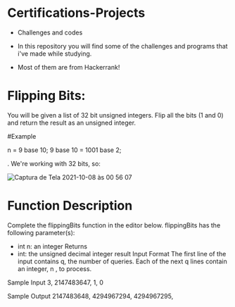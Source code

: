# Certifications-Projects
- Challenges and codes

- In this repository you will find some of the challenges and programs that i've made while studying.

- Most of them are from Hackerrank!

# Flipping Bits:
You will be given a list of 32 bit unsigned integers. Flip all the bits (1 and 0) and return the result as an unsigned integer.

#Example

n = 9 base 10;
9 base 10 = 1001 base 2;

. We're working with 32 bits, so:

![Captura de Tela 2021-10-08 às 00 56 07](https://user-images.githubusercontent.com/88942355/136495886-e65d8889-8faa-4363-80ff-94f446bd13dd.png)

# Function Description

Complete the flippingBits function in the editor below.
flippingBits has the following parameter(s):
* int n: an integer
Returns
* int: the unsigned decimal integer result
Input Format
The first line of the input contains q, the number of queries. 
Each of the next q lines contain an integer, n , to process.

Sample Input
3,
2147483647, 
1,
0

Sample Output
2147483648,
4294967294, 
4294967295,
